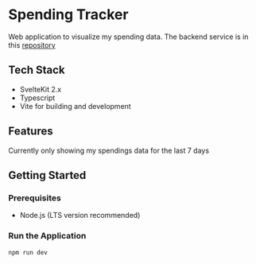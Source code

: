# Spending Tracker

Web application to visualize my spending data. The backend service is in this [repository](https://github.com/rogojagad/spending-tracker)

## Tech Stack

- SvelteKit 2.x
- Typescript
- Vite for building and development

## Features

Currently only showing my spendings data for the last 7 days

## Getting Started

### Prerequisites

- Node.js (LTS version recommended)

### Run the Application

```
npm run dev
```

